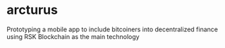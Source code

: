 # arcturus
Prototyping a mobile app to include bitcoiners into decentralized finance using RSK Blockchain as the main technology
